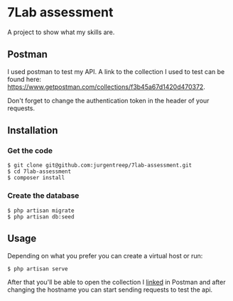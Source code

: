 # 7Lab assessment
A project to show what my skills are.

## Postman
I used postman to test my API. A link to the collection I used to test can be found here: https://www.getpostman.com/collections/f3b45a67d1420d470372.

Don't forget to change the authentication token in the header of your requests.

## Installation

### Get the code
```
$ git clone git@github.com:jurgentreep/7lab-assessment.git
$ cd 7lab-assessment
$ composer install
```

### Create the database
```
$ php artisan migrate
$ php artisan db:seed
```

## Usage
Depending on what you prefer you can create a virtual host or run:
```
$ php artisan serve
```
After that you'll be able to open the collection I [linked](https://www.getpostman.com/collections/f3b45a67d1420d470372) in Postman and after changing the hostname you can start sending requests to test the api.
